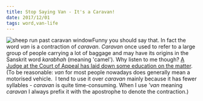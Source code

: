 ```yaml
---
title: Stop Saying Van - It's a Caravan!
date: 2017/12/01
tags: word,van-life
---
```


![sheep run past caravan window](/wp-content/uploads/2017/12/IGP0742_edited-1024x819.jpeg)Funny you should say that. In fact the word _van_ is a contraction of _caravan_. _Caravan_ once used to refer to a large group of people carrying a lot of baggage and may have its origins in the Sanskrit word _karabhah_ (meaning 'camel'). Why listen to me though? [A Judge at the Court of Appeal has laid down some education on the matter](http://www.caravantimes.co.uk/news/people/human-interest/origins-of-the-word-caravan-revealed-by-high-court-judge-$21381619.htm). (To be reasonable: _van_ for most people nowadays does generally mean a motorised vehicle.  I tend to use it over _caravan_ mainly because it has fewer syllables - _caravan_ is quite time-consuming. When I use _'van_ meaning _caravan_ I always prefix it with the apostrophe to denote the contraction.)
